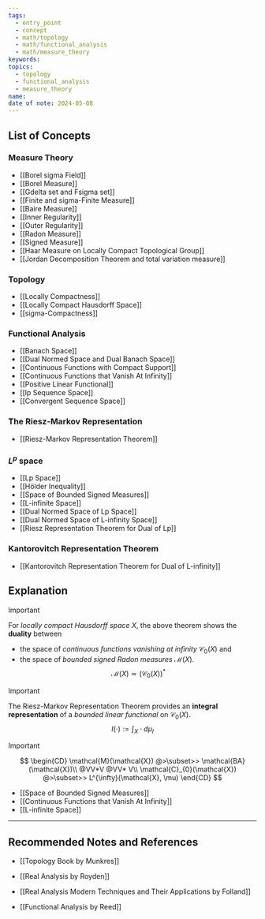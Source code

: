 ```yaml
---
tags:
  - entry_point
  - concept
  - math/topology
  - math/functional_analysis
  - math/measure_theory
keywords: 
topics:
  - topology
  - functional_analysis
  - measure_theory
name: 
date of note: 2024-05-08
---
```


##  List of Concepts

### Measure Theory

- [[Borel sigma Field]]
- [[Borel Measure]]
- [[Gdelta set and Fsigma set]]
- [[Finite and sigma-Finite Measure]]
- [[Baire Measure]]
- [[Inner Regularity]]
- [[Outer Regularity]]
- [[Radon Measure]]
- [[Signed Measure]]
- [[Haar Measure on Locally Compact Topological Group]]
- [[Jordan Decomposition Theorem and total variation measure]]

### Topology

- [[Locally Compactness]]
- [[Locally Compact Hausdorff Space]]
- [[sigma-Compactness]]

### Functional Analysis

- [[Banach Space]]
- [[Dual Normed Space and Dual Banach Space]]
- [[Continuous Functions with Compact Support]]
- [[Continuous Functions that Vanish At Infinity]]
- [[Positive Linear Functional]]
- [[lp Sequence Space]]
- [[Convergent Sequence Space]]

### The Riesz-Markov Representation

- [[Riesz-Markov Representation Theorem]]

### $L^p$ space

- [[Lp Space]]
- [[Hölder Inequality]]
- [[Space of Bounded Signed Measures]]
- [[L-infinite Space]]
- [[Dual Normed Space of Lp Space]]
- [[Dual Normed Space of L-infinity Space]]
- [[Riesz Representation Theorem for Dual of Lp]]

### Kantorovitch Representation Theorem

- [[Kantorovitch Representation Theorem for Dual of L-infinity]]


## Explanation

>[!important]
>For *locally compact Hausdorff space* $X$, the above theorem shows the **duality** between
>- the space of *continuous functions* *vanishing at infinity*  $\mathcal{C}_{0}(X)$ and 
>- the space of *bounded signed Radon measures* $\mathcal{M}(X)$.
>$$\mathcal{M}(X) \simeq (\mathcal{C}_{0}(X))^{*} $$


>[!important]
 >The Riesz-Markov Representation Theorem provides an **integral representation** of a *bounded linear functional* on $\mathcal{C}_{0}(X)$.
 >$$
 >I(\cdot) := \int_{X} \; \cdot \; d\mu_{I}
 >$$

>[!important]
>$$
>\begin{CD}
> \mathcal{M}(\mathcal{X}) @>\subset>> \mathcal{BA}(\mathcal{X})\\ 
>@VV*V  @VV* V\\ 
> \mathcal{C}_{0}(\mathcal{X}) @>\subset>> L^{\infty}(\mathcal{X}, \mu)
>\end{CD}
>$$ 

- [[Space of Bounded Signed Measures]]
- [[Continuous Functions that Vanish At Infinity]]
- [[L-infinite Space]]



-----------
##  Recommended Notes and References

- [[Topology Book by Munkres]]

- [[Real Analysis by Royden]]
- [[Real Analysis Modern Techniques and Their Applications by Folland]]
- [[Functional Analysis by Reed]]